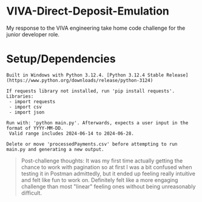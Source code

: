 
# VIVA-Direct-Deposit-Emulation
My response to the VIVA engineering take home code challenge for the junior developer role. 

# Setup/Dependencies

	Built in Windows with Python 3.12.4. [Python 3.12.4 Stable Release](https://www.python.org/downloads/release/python-3124)
	
	If requests library not installed, run 'pip install requests'.
	Libraries:
	 - import requests
	 - import csv
	 - import json
	 
	Run with: 'python main.py'. Afterwards, expects a user input in the format of YYYY-MM-DD.
	 Valid range includes 2024-06-14 to 2024-06-28.

	Delete or move 'processedPayments.csv' before attempting to run main.py and generating a new output.

> Post-challenge thoughts: It was my first time actually getting the chance to work with pagination so at first I was a bit confused when testing it in Postman admittedly, but it ended up feeling really intuitive and felt like fun to work on. Definitely felt like a more engaging challenge than most "linear" feeling ones without being unreasonably difficult.


